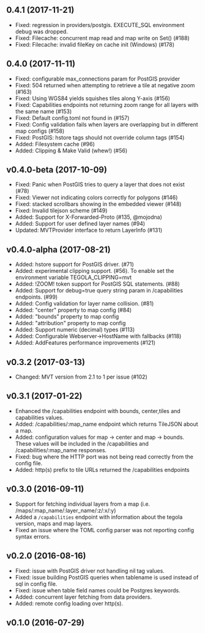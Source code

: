## 0.4.1 (2017-11-21)

- Fixed: regression in providers/postgis. EXECUTE_SQL environment debug was dropped.
- Fixed: Filecache: concurrent map read and map write on Set() (#188)
- Fixed: Filecache: invalid fileKey on cache init (Windows) (#178)

## 0.4.0 (2017-11-11)

- Fixed: configurable max_connections param for PostGIS provider
- Fixed: 504 returned when attempting to retrieve a tile at negative zoom (#163)
- Fixed: Using WGS84 yields squishes tiles along Y-axis (#156)
- Fixed: Capabilities endpoints not returning zoom range for all layers with the same name (#153)
- Fixed: Default config.toml not found in (#157)
- Fixed: Config validation fails when layers are overlapping but in different map configs (#158)
- Fixed: PostGIS: hstore tags should not override column tags (#154)
- Added: Filesystem cache (#96)
- Added: Clipping & Make Valid (whew!) (#56)

## v0.4.0-beta (2017-10-09)

- Fixed: Panic when PostGIS tries to query a layer that does not exist (#78)
- Fixed: Viewer not indicating colors correctly for polygons (#146)
- Fixed: stacked scrollbars showing in the embedded viewer (#148)
- Fixed: Invalid tilejson scheme (#149)
- Added: Support for X-Forwarded-Proto (#135, @mojodna)
- Added: Support for user defined layer names (#94)
- Updated: MVTProvider interface to return LayerInfo (#131)

## v0.4.0-alpha (2017-08-21)

- Added: hstore support for PostGIS driver. (#71)
- Added: experimental clipping support. (#56). To enable set the environment variable TEGOLA_CLIPPING=mvt
- Added: !ZOOM! token support for PostGIS SQL statements. (#88)
- Added: Support for debug=true query string param in /capabilities endpoints. (#99)
- Added: Config validation for layer name collision. (#81)
- Added: "center" property to map config (#84)
- Added: "bounds" property to map config
- Added: "attribution" property to map config
- Added: Support numeric (decimal) types (#113)
- Added: Configurable Webserver->HostName with fallbacks (#118)
- Added: AddFeatures performance improvements (#121)

## v0.3.2 (2017-03-13)

- Changed: MVT version from 2.1 to 1 per issue (#102)

## v0.3.1 (2017-01-22)

- Enhanced the /capabilities endpoint with bounds, center,tiles and capabilities values.
- Added: /capabilities/:map_name endpoint which returns TileJSON about a map.
- Added: configuration values for map -> center and map -> bounds. These values will be included in the /capabilities and /capabilities/:map_name responses.
- Fixed: bug where the HTTP port was not being read correctly from the config file.
- Added: http(s) prefix to tile URLs returned the /capabilities endpoints

## v0.3.0 (2016-09-11)

- Support for fetching individual layers from a map (i.e. /maps/:map_name/:layer_name/:z/:x/:y)
- Added a `/capabilities` endpoint with information about the tegola version, maps and map layers.
- Fixed an issue where the TOML config parser was not reporting config syntax errors.

## v0.2.0 (2016-08-16)

- Fixed: issue with PostGIS driver not handling nil tag values.
- Fixed: issue building PostGIS queries when tablename is used instead of sql in config file.
- Fixed: issue when table field names could be Postgres keywords.
- Added: concurrent layer fetching from data providers.
- Added: remote config loading over http(s).

## v0.1.0 (2016-07-29)